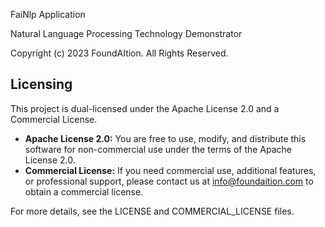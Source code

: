 
FaiNlp Application

Natural Language Processing Technology Demonstrator

Copyright (c) 2023 FoundAItion. All Rights Reserved.


## Licensing

This project is dual-licensed under the Apache License 2.0 and a Commercial License.

- **Apache License 2.0:** You are free to use, modify, and distribute this software for non-commercial use under the terms of the Apache License 2.0.
- **Commercial License:** If you need commercial use, additional features, or professional support, please contact us at [info@foundaition.com](mailto:info@foundaition.com) to obtain a commercial license.

For more details, see the LICENSE and COMMERCIAL_LICENSE files.